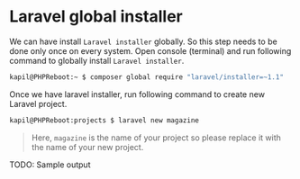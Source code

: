 # Laravel global installer

We can have install `Laravel installer` globally. So this step needs to be done only once on every system. Open console (terminal) and run following command to globally install `Laravel installer`.

```bash
kapil@PHPReboot:~ $ composer global require "laravel/installer=~1.1"
```

Once we have laravel installer, run following command to create new Laravel project.

```bash
kapil@PHPReboot:projects $ laravel new magazine
```

> Here, `magazine` is the name of your project so please replace it with the name of your new project.

TODO: Sample output
